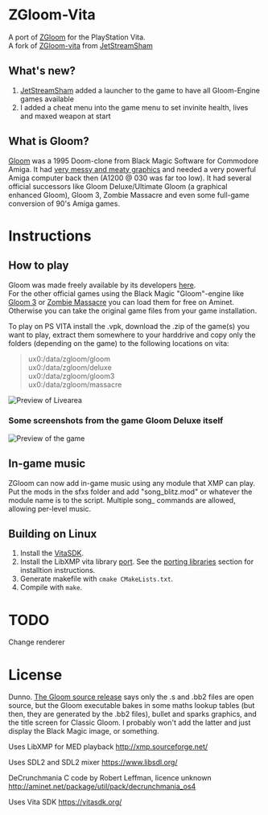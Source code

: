 # ZGloom-Vita

A port of [ZGloom](https://github.com/Swizpig/ZGloom) for the PlayStation Vita.<br>
A fork of [ZGloom-vita](https://github.com/JetStreamSham/ZGloom-vita) from [JetStreamSham](https://github.com/JetStreamSham)

## What's new?
1. [JetStreamSham](https://github.com/JetStreamSham/ZGloom-vita) added a launcher to the game to have all Gloom-Engine games available
2. I added a cheat menu into the game menu to set invinite health, lives and maxed weapon at start

## What is Gloom?

[Gloom](https://en.wikipedia.org/wiki/Gloom_(video_game)) was a 1995 Doom-clone from Black Magic Software for Commodore Amiga. It had [very messy and meaty graphics](https://www.lemonamiga.com/games/details.php?id=1781) and needed a very powerful Amiga computer back then (A1200 @ 030 was far too low). It had several official successors like Gloom Deluxe/Ultimate Gloom (a graphical enhanced Gloom), Gloom 3, Zombie Massacre and even some full-game conversion of 90's Amiga games.

# Instructions

## How to play

Gloom was made freely available by its developers [here](https://github.com/earok/GloomAmiga/archive/master.zip).<br>
For the other official games using the Black Magic "Gloom"-engine like [Gloom 3](http://aminet.net/package/game/shoot/UltimateGloomISO) or [Zombie Massacre](http://aminet.net/package/game/shoot/ZombieMassacreISO) you can load them for free on Aminet. Otherwise you can take the original game files from your game installation.

To play on PS VITA install the .vpk, download the .zip of the game(s) you want to play, extract them somewhere to your harddrive and copy only the folders (depending on the game) to the following locations on vita:

> ux0:/data/zgloom/gloom <br>
> ux0:/data/zgloom/deluxe <br>
> ux0:/data/zgloom/gloom3 <br>
> ux0:/data/zgloom/massacre

![Preview of Livearea](https://github.com/andiweli/ZGloom-vita/blob/master/images/gloom-livearea.png)

### Some screenshots from the game Gloom Deluxe itself
![Preview of the game](https://github.com/andiweli/ZGloom-vita/blob/master/images/gloom-mockup.png)

## In-game music

ZGloom can now add in-game music using any module that XMP can play. Put the mods in the sfxs folder and add "song_blitz.mod" or whatever the module name is to the script. Multiple song_ commands are allowed, allowing per-level music.

## Building on Linux

1. Install the [VitaSDK](https://vitasdk.org/).
2. Install the LibXMP vita library [port](https://github.com/JetStreamSham/libxmp). See the [porting libraries](https://vitasdk.org/) section for installtion instructions.
3. Generate makefile with `cmake CMakeLists.txt`.
4. Compile with `make`.

# TODO
Change renderer

# License

Dunno. [The Gloom source release](https://github.com/earok/GloomAmiga) says only the .s and .bb2 files are open source, but the Gloom executable bakes in some maths lookup tables (but then, they are generated by the .bb2 files), bullet and sparks graphics, and 
the title screen for Classic Gloom. I probably won't add the latter and just display the Black Magic image, or something.

Uses LibXMP for MED playback
http://xmp.sourceforge.net/

Uses SDL2 and SDL2 mixer
https://www.libsdl.org/

DeCrunchmania C code by Robert Leffman, licence unknown
http://aminet.net/package/util/pack/decrunchmania_os4

Uses Vita SDK
https://vitasdk.org/
